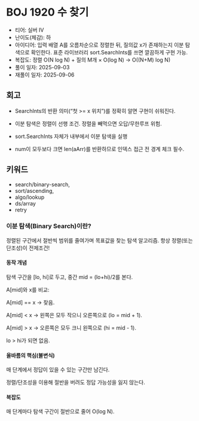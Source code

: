 # BOJ 1920 수 찾기

- 티어: 실버 IV
- 난이도(체감): 하
- 아이디어: 입력 배열 A를 오름차순으로 정렬한 뒤, 질의값 x가 존재하는지 이분 탐색으로 확인한다. 표준 라이브러리 sort.SearchInts를 쓰면 깔끔하게 구현 가능.
- 복잡도: 정렬 O(N log N) + 질의 M개 × O(log N) → O((N+M) log N)
- 풀이 일자: 2025-09-03
- 재풀이 일자: 2025-09-06

## 회고

- SearchInts의 반환 의미(“첫 >= x 위치”)를 정확히 알면 구현이 쉬워진다.
- 이분 탐색은 정렬이 선행 조건. 정렬을 빼먹으면 오답/무한루프 위험.
- sort.SearchInts 자체가 내부에서 이분 탐색을 실행

- num이 모두보다 크면 len(aArr)를 반환하므로 인덱스 접근 전 경계 체크 필수.

## 키워드

- search/binary-search,
- sort/ascending,
- algo/lookup
- ds/array
- retry

### 이분 탐색(Binary Search)이란?

정렬된 구간에서 절반씩 범위를 줄여가며 목표값을 찾는 탐색 알고리즘. 항상 정렬(또는 단조성)이 전제조건!

#### 동작 개념

탐색 구간을 [lo, hi]로 두고, 중간 mid = (lo+hi)/2를 본다.

A[mid]와 x를 비교:

A[mid] == x → 찾음.

A[mid] < x → 왼쪽은 모두 작으니 오른쪽으로 (lo = mid + 1).

A[mid] > x → 오른쪽은 모두 크니 왼쪽으로 (hi = mid - 1).

lo > hi가 되면 없음.

#### 올바름의 핵심(불변식)

매 단계에서 정답이 있을 수 있는 구간만 남긴다.

정렬/단조성을 이용해 절반을 버려도 정답 가능성을 잃지 않는다.

#### 복잡도

매 단계마다 탐색 구간이 절반으로 줄어 O(log N).
